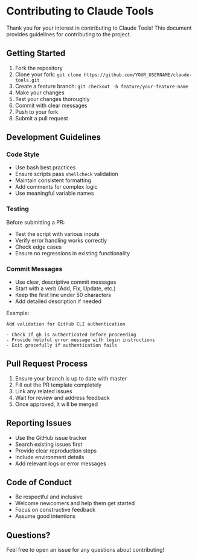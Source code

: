 # Contributing to Claude Tools

Thank you for your interest in contributing to Claude Tools! This document provides guidelines for contributing to the project.

## Getting Started

1. Fork the repository
2. Clone your fork: `git clone https://github.com/YOUR_USERNAME/claude-tools.git`
3. Create a feature branch: `git checkout -b feature/your-feature-name`
4. Make your changes
5. Test your changes thoroughly
6. Commit with clear messages
7. Push to your fork
8. Submit a pull request

## Development Guidelines

### Code Style

- Use bash best practices
- Ensure scripts pass `shellcheck` validation
- Maintain consistent formatting
- Add comments for complex logic
- Use meaningful variable names

### Testing

Before submitting a PR:
- Test the script with various inputs
- Verify error handling works correctly
- Check edge cases
- Ensure no regressions in existing functionality

### Commit Messages

- Use clear, descriptive commit messages
- Start with a verb (Add, Fix, Update, etc.)
- Keep the first line under 50 characters
- Add detailed description if needed

Example:
```
Add validation for GitHub CLI authentication

- Check if gh is authenticated before proceeding
- Provide helpful error message with login instructions
- Exit gracefully if authentication fails
```

## Pull Request Process

1. Ensure your branch is up to date with master
2. Fill out the PR template completely
3. Link any related issues
4. Wait for review and address feedback
5. Once approved, it will be merged

## Reporting Issues

- Use the GitHub issue tracker
- Search existing issues first
- Provide clear reproduction steps
- Include environment details
- Add relevant logs or error messages

## Code of Conduct

- Be respectful and inclusive
- Welcome newcomers and help them get started
- Focus on constructive feedback
- Assume good intentions

## Questions?

Feel free to open an issue for any questions about contributing!